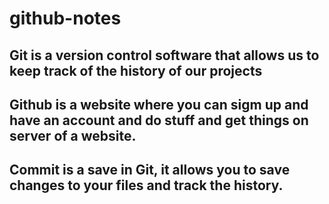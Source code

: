# github-notes
## Git is a version control software that allows us to keep track of the history of our projects
## Github is a website where you can sigm up and have an account and do stuff and get things on server of a website.
## Commit is a save in Git, it allows you to save changes to your files and track the history.
##
